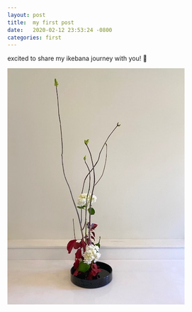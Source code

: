 ```yaml
---
layout: post
title:  my first post
date:   2020-02-12 23:53:24 -0800
categories: first
---
```

excited to share my ikebana journey with you! 🌼

![a recent arrangement](/assets/vertical_arrangement.png)